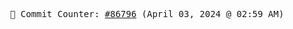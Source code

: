 <p align="center">
    <samp>
        📮 Commit Counter: <a href="https://github.com/Javascript-void0/Javascript-void0/commits/main">#86796</a> (April 03, 2024 @ 02:59 AM)
    </samp>
</p>